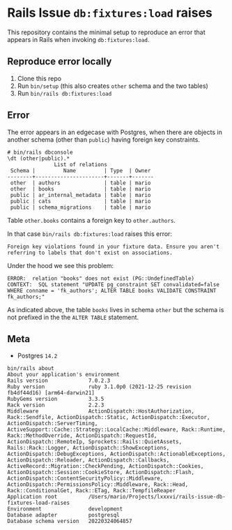 # Rails Issue `db:fixtures:load` raises

This repository contains the minimal setup to reproduce an error that appears in Rails when invoking `db:fixtures:load`.

## Reproduce error locally

1. Clone this repo
2. Run `bin/setup` (this also creates `other` schema and the two tables)
3. Run `bin/rails db:fixtures:load`

## Error

The error appears in an edgecase with Postgres, when there are objects in another schema (other than `public`) having foreign key constraints.

```
# bin/rails dbconsole
\dt (other|public).*
               List of relations
 Schema |         Name         | Type  | Owner
--------+----------------------+-------+-------
 other  | authors              | table | mario
 other  | books                | table | mario
 public | ar_internal_metadata | table | mario
 public | cats                 | table | mario
 public | schema_migrations    | table | mario
```

Table `other.books` contains a foreign key to `other.authors`.

In that case `bin/rails db:fixtures:load` raises this error:

```
Foreign key violations found in your fixture data. Ensure you aren't referring to labels that don't exist on associations.
```

Under the hood we see this problem:

```
ERROR:  relation "books" does not exist (PG::UndefinedTable)
CONTEXT:  SQL statement "UPDATE pg_constraint SET convalidated=false WHERE conname = 'fk_authors'; ALTER TABLE books VALIDATE CONSTRAINT fk_authors;"
```

As indicated above, the table `books` lives in schema `other` but the schema is not prefixed in the the `ALTER TABLE` statement.

## Meta

* Postgres `14.2`

```
bin/rails about
About your application's environment
Rails version             7.0.2.3
Ruby version              ruby 3.1.0p0 (2021-12-25 revision fb4df44d16) [arm64-darwin21]
RubyGems version          3.3.5
Rack version              2.2.3
Middleware                ActionDispatch::HostAuthorization, Rack::Sendfile, ActionDispatch::Static, ActionDispatch::Executor, ActionDispatch::ServerTiming, ActiveSupport::Cache::Strategy::LocalCache::Middleware, Rack::Runtime, Rack::MethodOverride, ActionDispatch::RequestId, ActionDispatch::RemoteIp, Sprockets::Rails::QuietAssets, Rails::Rack::Logger, ActionDispatch::ShowExceptions, ActionDispatch::DebugExceptions, ActionDispatch::ActionableExceptions, ActionDispatch::Reloader, ActionDispatch::Callbacks, ActiveRecord::Migration::CheckPending, ActionDispatch::Cookies, ActionDispatch::Session::CookieStore, ActionDispatch::Flash, ActionDispatch::ContentSecurityPolicy::Middleware, ActionDispatch::PermissionsPolicy::Middleware, Rack::Head, Rack::ConditionalGet, Rack::ETag, Rack::TempfileReaper
Application root          /Users/mario/Projects/lxxxvi/rails-issue-db-fixtures-load-raises
Environment               development
Database adapter          postgresql
Database schema version   20220324064857
```
